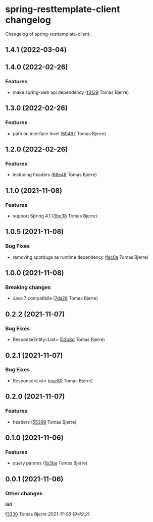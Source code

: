 # spring-resttemplate-client changelog

Changelog of spring-resttemplate-client.

## 1.4.1 (2022-03-04)








## 1.4.0 (2022-02-26)



### Features

-  make spring-web api dependency ([f3129](https://github.com/tomasbjerre/spring-resttemplate-client/commit/f31297bd0fc1522) Tomas Bjerre)  





## 1.3.0 (2022-02-26)



### Features

-  path on interface level ([60467](https://github.com/tomasbjerre/spring-resttemplate-client/commit/60467b717d9a9c0) Tomas Bjerre)  





## 1.2.0 (2022-02-26)



### Features

-  including headers ([68e48](https://github.com/tomasbjerre/spring-resttemplate-client/commit/68e482b982a3a4b) Tomas Bjerre)  





## 1.1.0 (2021-11-08)



### Features

-  support Spring 4.1 ([3be38](https://github.com/tomasbjerre/spring-resttemplate-client/commit/3be3880dd00abe7) Tomas Bjerre)  





## 1.0.5 (2021-11-08)





### Bug Fixes

-  removing spotbugs as runtime dependency ([fac0a](https://github.com/tomasbjerre/spring-resttemplate-client/commit/fac0a0056cebf4e) Tomas Bjerre)  



## 1.0.0 (2021-11-08)

### Breaking changes

-  Java 7 compatibile ([7da28](https://github.com/tomasbjerre/spring-resttemplate-client/commit/7da28b3ece2c3a8) Tomas Bjerre)  







## 0.2.2 (2021-11-07)





### Bug Fixes

-  ResponseEntity<List<X>> ([53b8d](https://github.com/tomasbjerre/spring-resttemplate-client/commit/53b8d19615a89d1) Tomas Bjerre)  



## 0.2.1 (2021-11-07)





### Bug Fixes

-  Response<List<X>> ([eac80](https://github.com/tomasbjerre/spring-resttemplate-client/commit/eac80b520f40f0c) Tomas Bjerre)  



## 0.2.0 (2021-11-07)



### Features

-  headers ([55399](https://github.com/tomasbjerre/spring-resttemplate-client/commit/55399d586e82eca) Tomas Bjerre)  





## 0.1.0 (2021-11-06)



### Features

-  query params ([1b3ba](https://github.com/tomasbjerre/spring-resttemplate-client/commit/1b3bac7d6fe4044) Tomas Bjerre)  





## 0.0.1 (2021-11-06)







### Other changes

**init**


[f3330](https://github.com/tomasbjerre/spring-resttemplate-client/commit/f3330ade6bcf13f) Tomas Bjerre *2021-11-06 19:49:21*


